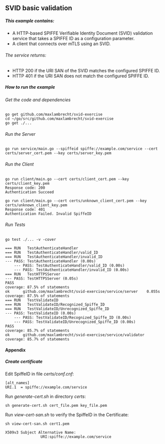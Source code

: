 ## SVID basic validation

##### This example contains: 
 - A HTTP-based SPIFFE Verifiable Identity Document (SVID) validation service that takes a SPIFFE ID as a configuration parameter. 
 - A client that connects over mTLS using an SVID.
     
###### The service returns:

- HTTP 200 if the URI SAN of the SVID matches the configured SPIFFE ID.
- HTTP 401 if the URI SAN does not match the configured SPIFFE ID.

##### How to run the example

###### Get the code and dependencies

```
go get github.com/maxlambrecht/svid-exercise
cd ~/go/src/github.com/maxlambrecht/svid-exercise
go get ./... 
```


###### Run the Server
```
go run service/main.go --spiffeid spiffe://example.com/service --cert certs/server_cert.pem --key certs/server_key.pem
```

###### Run the Client

```
go run client/main.go --cert certs/client_cert.pem --key certs/client_key.pem 
Response code: 200
Authentication Succeed
```

```
go run client/main.go --cert certs/unknown_client_cert.pem --key certs/unknown_client_key.pem
Response code: 401
Authentication Failed. Invalid SpiffeID
```

###### Run Tests


```
go test ./... -v -cover

=== RUN   TestAuthenticateHandler
=== RUN   TestAuthenticateHandler/valid_ID
=== RUN   TestAuthenticateHandler/invalid_ID
--- PASS: TestAuthenticateHandler (0.00s)
    --- PASS: TestAuthenticateHandler/valid_ID (0.00s)
    --- PASS: TestAuthenticateHandler/invalid_ID (0.00s)
=== RUN   TestHTTPSServer
--- PASS: TestHTTPSServer (0.05s)
PASS
coverage: 87.5% of statements
ok      github.com/maxlambrecht/svid-exercise/service/server    0.055s  coverage: 87.5% of statements
=== RUN   TestValidateID
=== RUN   TestValidateID/Recognized_Spiffe_ID
=== RUN   TestValidateID/Unrecognized_Spiffe_ID
--- PASS: TestValidateID (0.00s)
    --- PASS: TestValidateID/Recognized_Spiffe_ID (0.00s)
    --- PASS: TestValidateID/Unrecognized_Spiffe_ID (0.00s)
PASS
coverage: 85.7% of statements
ok      github.com/maxlambrecht/svid-exercise/service/validator        coverage: 85.7% of statements

```

#### Appendix

##### Create certificate

Edit SpiffeID in file _certs/conf.cnf_:

```
[alt_names]
URI.1  = spiffe://example.com/service

```

Run _generate-cert.sh_ in directory _certs_:

```
sh generate-cert.sh cert_file.pem key_file.pem
```

Run _view-cert-san.sh_ to verify the SpiffeID in the Certificate:


```
sh view-cert-san.sh cert1.pem

X509v3 Subject Alternative Name: 
                URI:spiffe://example.com/service

```

